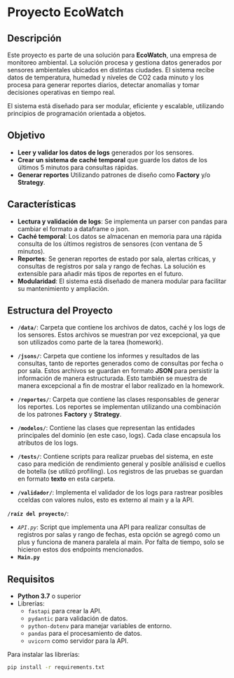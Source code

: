 # Proyecto EcoWatch

## Descripción

Este proyecto es parte de una solución para **EcoWatch**, una empresa de monitoreo ambiental. La solución procesa y gestiona datos generados por sensores ambientales ubicados en distintas ciudades. El sistema recibe datos de temperatura, humedad y niveles de CO2 cada minuto y los procesa para generar reportes diarios, detectar anomalías y tomar decisiones operativas en tiempo real.

El sistema está diseñado para ser modular, eficiente y escalable, utilizando principios de programación orientada a objetos.

## Objetivo

- **Leer y validar los datos de logs** generados por los sensores.
- **Crear un sistema de caché temporal** que guarde los datos de los últimos 5 minutos para consultas rápidas.
- **Generar reportes** Utilizando patrones de diseño como **Factory** y/o **Strategy**.

## Características

- **Lectura y validación de logs**: Se implementa un parser con pandas para cambiar el formato a dataframe o json.
- **Caché temporal**: Los datos se almacenan en memoria para una rápida consulta de los últimos registros de sensores (con ventana de 5 minutos).
- **Reportes**: Se generan reportes de estado por sala, alertas críticas, y consultas de registros por sala y rango de fechas. La solución es extensible para añadir más tipos de reportes en el futuro.
- **Modularidad**: El sistema está diseñado de manera modular para facilitar su mantenimiento y ampliación.

## Estructura del Proyecto

- **`/data/`**: Carpeta que contiene los archivos de datos, caché y los logs de los sensores. Estos archivos se muestran por vez excepcional, ya que son utilizados como parte de la tarea (homework).
  
- **`/jsons/`**: Carpeta que contiene los informes y resultados de las consultas, tanto de reportes generados como de consultas por fecha o por sala. Estos archivos se guardan en formato **JSON** para persistir la información de manera estructurada. Esto también se muestra de manera excepcional a fin de mostrar el labor realizado en la homework.

- **`/reportes/`**: Carpeta que contiene las clases responsables de generar los reportes. Los reportes se implementan utilizando una combinación de los patrones **Factory** y **Strategy**.

- **`/modelos/`**: Contiene las clases que representan las entidades principales del dominio (en este caso, logs). Cada clase encapsula los atributos de los logs.

- **`/tests/`**: Contiene scripts para realizar pruebas del sistema, en este caso para medición de rendimiento general y posible análisisd e cuellos de botella (se utilizó profiling). Los registros de las pruebas se guardan en formato **texto** en esta carpeta.

- **`/validador/`**: Implementa el validador de los logs para rastrear posibles cceldas con valores nulos, esto es externo al main y a la API.

**`/raíz del proyecto/`**: 
- *`API.py`*: Script que implementa una API para realizar consultas de registros por salas y rango de fechas, esta opción se agregó como un plus y funciona de manera paralela al main. Por falta de tiempo, solo se hicieron estos dos endpoints mencionados.
- **`Main.py`**

## Requisitos

- **Python 3.7** o superior
- Librerías:
  - `fastapi` para crear la API.
  - `pydantic` para validación de datos.
  - `python-dotenv` para manejar variables de entorno.
  - `pandas` para el procesamiento de datos.
  - `uvicorn` como servidor para la API.

Para instalar las librerías:

```bash
pip install -r requirements.txt
